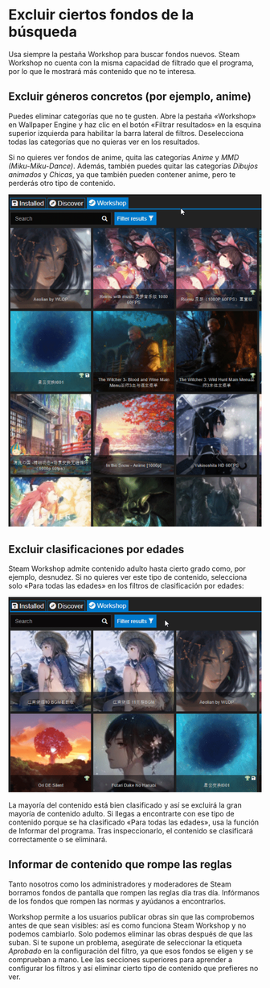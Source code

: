 # Excluir ciertos fondos de la búsqueda

Usa siempre la pestaña Workshop para buscar fondos nuevos. Steam Workshop no cuenta con la misma capacidad de filtrado que el programa, por lo que le mostrará más contenido que no te interesa.

## Excluir géneros concretos (por ejemplo, anime)

Puedes eliminar categorías que no te gusten. Abre la pestaña «Workshop» en Wallpaper Engine y haz clic en el botón «Filtrar resultados» en la esquina superior izquierda para habilitar la barra lateral de filtros. Deselecciona todas las categorías que no quieras ver en los resultados.

Si no quieres ver fondos de anime, quita las categorías *Anime* y *MMD (Miku-Miku-Dance)*. Además, también puedes quitar las categorías *Dibujos animados* y *Chicas*, ya que también pueden contener anime, pero te perderás otro tipo de contenido.

![Deselecciona todas las categorías que no quiera ver en los resultados](./categories.gif)

## Excluir clasificaciones por edades

Steam Workshop admite contenido adulto hasta cierto grado como, por ejemplo, desnudez. Si no quieres ver este tipo de contenido, selecciona solo «Para todas las edades» en los filtros de clasificación por edades:

![Deselecciona la clasificación para edades «Contenido para adultos» y «Contenido dudoso» en la barra lateral.](./ageratings.gif)

La mayoría del contenido está bien clasificado y así se excluirá la gran mayoría de contenido adulto. Si llegas a encontrarte con ese tipo de contenido porque se ha clasificado «Para todas las edades», usa la función de Informar del programa. Tras inspeccionarlo, el contenido se clasificará correctamente o se eliminará.

## Informar de contenido que rompe las reglas

Tanto nosotros como los administradores y moderadores de Steam borramos fondos de pantalla que rompen las reglas día tras día. Infórmanos de los fondos que rompen las normas y ayúdanos a encontrarlos.

Workshop permite a los usuarios publicar obras sin que las comprobemos antes de que sean visibles: así es como funciona Steam Workshop y no podemos cambiarlo. Solo podemos eliminar las obras después de que las suban. Si te supone un problema, asegúrate de seleccionar la etiqueta *Aprobado* en la configuración del filtro, ya que esos fondos se eligen y se comprueban a mano. Lee las secciones superiores para aprender a configurar los filtros y así eliminar cierto tipo de contenido que prefieres no ver.